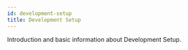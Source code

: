 ```yaml
---
id: development-setup
title: Development Setup
---
```


[comment]: # (mx-abstract)

Introduction and basic information about Development Setup.

[comment]: # (mx-context-auto)
